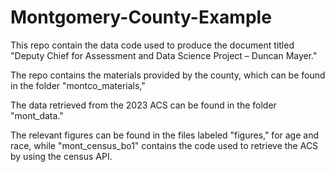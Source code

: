 # Montgomery-County-Example

This repo contain the data code used to produce the document titled "Deputy Chief for Assessment and Data Science Project – Duncan Mayer."

The repo contains the materials provided by the county, which can be found in the folder "montco_materials,"

The data retrieved from the 2023 ACS can be found in the folder "mont_data."

The relevant figures can be found in the files labeled "figures," for age and race, while "mont_census_bo1" contains the code used to retrieve the ACS by using the census API.
